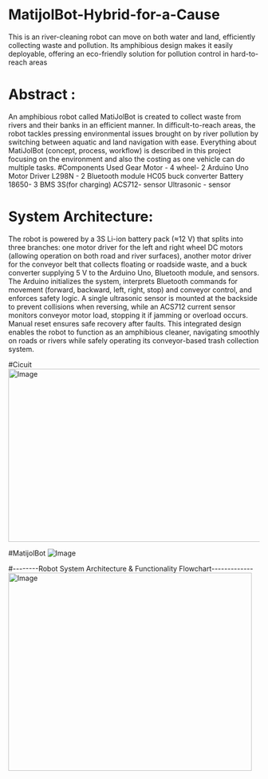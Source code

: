 # MatijolBot-Hybrid-for-a-Cause
This is an river-cleaning robot can move on both water and land, efficiently collecting waste and pollution. Its amphibious design makes it easily deployable, offering an eco-friendly solution for pollution control in hard-to-reach areas
# Abstract : 
An amphibious robot called MatiJolBot is created to collect waste from rivers and their banks in an efficient manner. In difficult-to-reach areas, the robot tackles pressing environmental issues brought on by river pollution by switching between aquatic and land navigation with ease. Everything about MatiJolBot (concept, process, workflow) is described in this project focusing on the environment and also the costing as one vehicle can do multiple tasks. 
#Components Used
Gear Motor - 4 
wheel- 2
Arduino Uno
Motor Driver L298N - 2
Bluetooth module HC05
buck converter
Battery 18650- 3
BMS 3S(for charging)
ACS712- sensor 
Ultrasonic - sensor

# System Architecture: 
The robot is powered by a 3S Li-ion battery pack (≈12 V) that splits into three branches: one motor driver for the left and right wheel DC motors (allowing operation on both road and river surfaces), another motor driver for the conveyor belt that collects floating or roadside waste, and a buck converter supplying 5 V to the Arduino Uno, Bluetooth module, and sensors. The Arduino initializes the system, interprets Bluetooth commands for movement (forward, backward, left, right, stop) and conveyor control, and enforces safety logic. A single ultrasonic sensor is mounted at the backside to prevent collisions when reversing, while an ACS712 current sensor monitors conveyor motor load, stopping it if jamming or overload occurs. Manual reset ensures safe recovery after faults. This integrated design enables the robot to function as an amphibious cleaner, navigating smoothly on roads or rivers while safely operating its conveyor-based trash collection system.


#Cicuit
<img width="612" height="347" alt="Image" src="https://github.com/user-attachments/assets/f85e4148-8b1b-4cbb-b789-e706ea48cc1b" />

#MatijolBot
![Image](https://github.com/user-attachments/assets/eb284491-3720-43d8-8abb-c30f324b0f19)

#--------Robot System Architecture & Functionality Flowchart-------------
<img width="488" height="397" alt="Image" src="https://github.com/user-attachments/assets/e41813c0-9e0b-49ad-8196-5522bf40f20f" />




